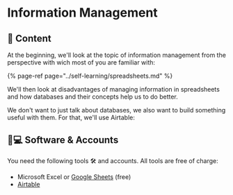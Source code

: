 # Information Management

## 📃 Content <a id="concept"></a>

At the beginning, we'll look at the topic of information management from the perspective with wich most of you are familiar with:

{% page-ref page="../self-learning/spreadsheets.md" %}

We'll then look at disadvantages of managing information in spreadsheets and how databases and their concepts help us to do better.

We don't want to just talk about databases, we also want to build something useful with them. For that, we'll use Airtable:

## 👩💻 Software & Accounts <a id="software-and-accounts"></a>

You need the following tools 🛠 and accounts. All tools are free of charge:

* Microsoft Excel or [Google Sheets](https://docs.google.com/spreadsheets) \(free\)
* [Airtable](https://airtable.com)

